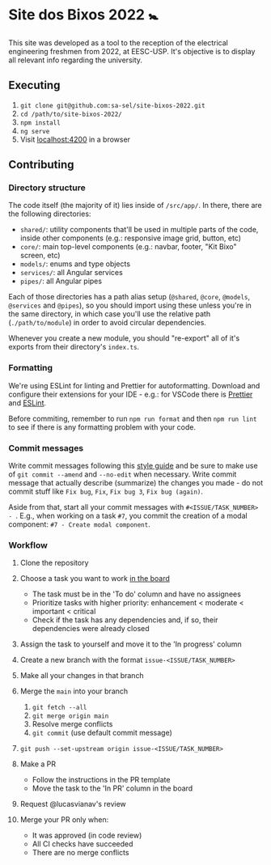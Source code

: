 # Site dos Bixos 2022 🚼

This site was developed as a tool to the reception of the electrical engineering freshmen from 2022, at EESC-USP. It's objective is to display all relevant info regarding the university.

## Executing

1.  `git clone git@github.com:sa-sel/site-bixos-2022.git`
2.  `cd /path/to/site-bixos-2022/`
3.  `npm install`
4.  `ng serve`
5.  Visit [localhost:4200](http://localhost:4200) in a browser

## Contributing

### Directory structure

The code itself (the majority of it) lies inside of `/src/app/`. In there, there are the following directories:

- `shared/`: utility components that'll be used in multiple parts of the code, inside other components (e.g.: responsive image grid, button, etc)
- `core/`: main top-level components (e.g.: navbar, footer, "Kit Bixo" screen, etc)
- `models/`: enums and type objects
- `services/`: all Angular services
- `pipes/`: all Angular pipes

Each of those directories has a path alias setup (`@shared`, `@core`, `@models`, `@services` and `@pipes`), so you should import using these unless you're in the same directory, in which case you'll use the relative path (`./path/to/module`) in order to avoid circular dependencies.

Whenever you create a new module, you should "re-export" all of it's exports from their directory's `index.ts`.

### Formatting

We're using ESLint for linting and Prettier for autoformatting. Download and configure their extensions for your IDE - e.g.: for VSCode there is [Prettier](https://marketplace.visualstudio.com/items?itemName=esbenp.prettier-vscode) and [ESLint](https://marketplace.visualstudio.com/items?itemName=dbaeumer.vscode-eslint).

Before commiting, remember to run `npm run format` and then `npm run lint` to see if there is any formatting problem with your code.

### Commit messages

Write commit messages following this [style guide](https://commit.style/) and be sure to make use of `git commit --amend` and `--no-edit` when necessary. Write commit message that actually describe (summarize) the changes you made - do not commit stuff like `Fix bug`, `Fix`, `Fix bug 3`, `Fix bug (again)`.

Aside from that, start all your commit messages with `#<ISSUE/TASK_NUMBER> - `. E.g., when working on a task `#7`, you commit the creation of a modal component: `#7 - Create modal component`.

### Workflow

1.  Clone the repository
2.  Choose a task you want to work [in the board](https://github.com/sa-sel/site-bixos-2022/projects/3)
    - The task must be in the 'To do' column and have no assignees
    - Prioritize tasks with higher priority: enhancement < moderate < important < critical
    - Check if the task has any dependencies and, if so, their dependencies were already closed
3.  Assign the task to yourself and move it to the 'In progress' column
4.  Create a new branch with the format `issue-<ISSUE/TASK_NUMBER>`
5.  Make all your changes in that branch
6.  Merge the `main` into your branch
    1. `git fetch --all`
    2. `git merge origin main`
    3. Resolve merge conflicts
    4. `git commit` (use default commit message)
7.  `git push --set-upstream origin issue-<ISSUE/TASK_NUMBER>`
8.  Make a PR
    - Follow the instructions in the PR template
    - Move the task to the 'In PR' column in the board
9.  Request @lucasvianav's review
10. Merge your PR only when:

    - It was approved (in code review)
    - All CI checks have succeeded
    - There are no merge conflicts
